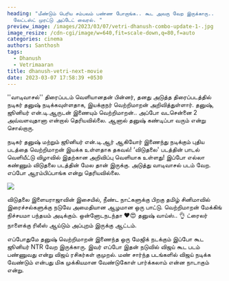```yaml
---
heading: "மீண்டும் பெரிய சம்பவம் பண்ண போறாங்க.. கூட அவரு வேற இருக்காரு..
  லேட்டஸ்ட் முரட்டு அப்டேட் வைரல். "
preview_image: /images/2023/03/07/vetri-dhanush-combo-update-1-.jpg
image_resize: /cdn-cgi/image/w=640,fit=scale-down,q=80,f=auto
categories: cinema
authors: Santhosh
tags:
  - Dhanush
  - Vetrimaaran
title: dhanush-vetri-next-movie
date: 2023-03-07 17:58:39 +0530
---
```

''வாடிவாசல்''  திரைப்படம் வெளியானதன் பின்னர், தனது அடுத்த திரைப்படத்தில் நடிகர் தனுஷ் நடிக்கவுள்ளதாக, இயக்குநர் வெற்றிமாறன் அறிவித்துள்ளார். தனுஷ், ஜூனியர் என்.டி.ஆருடன் இணையும் வெற்றிமாறன்.. அப்போ வடசென்னை 2 அவ்வளவுதானா என்றால் தெரியவில்லை. ஆனால் தனுஷ் கண்டிப்பா வரும் என்று சொல்றாரு.

நடிகர் தனுஷ் மற்றும் ஜூனியர் என்.டி.ஆர் ஆகியோர் இணைந்து நடிக்கும் புதிய படத்தை வெற்றிமாறன் இயக்க உள்ளதாக தகவல்! ‘விடுதலை' படத்தின் பாடல் வெளியீட்டு விழாவில் இதற்கான அறிவிப்பு வெளியாக உள்ளது!  இப்போ எல்லா கண்ணும் விடுதலை படத்தின் மேல தான் இருக்கு. அடுத்து வாடிவாசல் படம் வேற. எப்போ ஆரம்பிப்பாங்க என்று தெரியவில்லை.



![](/images/2023/03/07/vetri-dhanush-combo-update-2-.jpg)

விடுதலை இளையராஜாவின் இசையில், நீண்ட நாட்களுக்கு பிறகு தமிழ் சினிமாவில் இரைச்சல்களுக்கு நடுவே அமைதியான ஆழமான ஒரு பாட்டு. வெற்றிமாறன் மேக்கிங் நிச்சயமா பந்தயம் அடிக்கும். ஒன்னோடநடந்தா ❤️😍 தனுஷ் வாய்ஸ்.. 👌 ட்ரைலர் நாளைக்கு ரிலீஸ் ஆய்டும் அப்புறம் இருக்கு ஆட்டம். 

எப்போதுமே தனுஷ் வெற்றிமாறன் இணைந்த ஒரு மேஜிக் நடக்கும் இப்போ கூட ஜூனியர் NTR வேற இருக்காரு. இவர் எப்போ இதன் நடுவில் விஜய் கூட படம் பண்ணுவது என்று விஜய் ரசிகர்கள் குமுறல். மண் சார்ந்த படங்களில் விஜய் நடிக்க வேண்டும் என்பது மிக முக்கியமான வேண்டுகோள் பார்க்கலாம் என்ன நாடாகும் என்று.